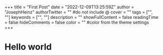+++
title = "First Post"
date = "2022-12-09T13:25:59Z"
author = "JosephHeinz"
authorTwitter = "" #do not include @
cover = ""
tags = ["", ""]
keywords = ["", ""]
description = ""
showFullContent = false
readingTime = false
hideComments = false
color = "" #color from the theme settings
+++

# Hello world